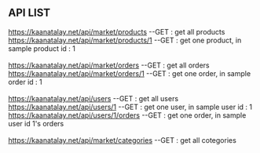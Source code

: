 ## API LIST

https://kaanatalay.net/api/market/products --GET : get all products<br>
https://kaanatalay.net/api/market/products/1 --GET : get one product, in sample product id : 1<br>
<br>
https://kaanatalay.net/api/market/orders --GET : get all orders<br>
https://kaanatalay.net/api/market/orders/1 --GET : get one order, in sample order id : 1<br>
<br>
https://kaanatalay.net/api/users --GET : get all users<br>
https://kaanatalay.net/api/users/1 --GET : get one user, in sample user id : 1<br>
https://kaanatalay.net/api/users/1/orders --GET : get one order, in sample user id 1's orders<br>
<br>
https://kaanatalay.net/api/market/categories --GET : get all cotegories<br>
